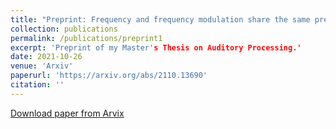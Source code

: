 ```yaml
---
title: "Preprint: Frequency and frequency modulation share the same predictive encoding mechanisms in human auditory cortex"
collection: publications
permalink: /publications/preprint1
excerpt: 'Preprint of my Master's Thesis on Auditory Processing.'
date: 2021-10-26
venue: 'Arxiv'
paperurl: 'https://arxiv.org/abs/2110.13690'
citation: ''
---
```


[Download paper from Arvix](https://arxiv.org/abs/2110.13690)

